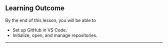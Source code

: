 ## Learning Outcome
By the end of this lesson, you will be able to
- Set up GitHub in VS Code.
- Initialize, open, and manage repositories.

---

